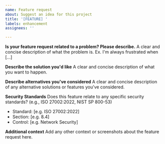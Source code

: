 ```yaml
---
name: Feature request
about: Suggest an idea for this project
title: '[FEATURE] '
labels: enhancement
assignees: ''

---
```


**Is your feature request related to a problem? Please describe.**
A clear and concise description of what the problem is. Ex. I'm always frustrated when [...]

**Describe the solution you'd like**
A clear and concise description of what you want to happen.

**Describe alternatives you've considered**
A clear and concise description of any alternative solutions or features you've considered.

**Security Standards**
Does this feature relate to any specific security standards? (e.g., ISO 27002:2022, NIST SP 800-53)
- Standard: [e.g. ISO 27002:2022]
- Section: [e.g. 8.4]
- Control: [e.g. Network Security]

**Additional context**
Add any other context or screenshots about the feature request here. 